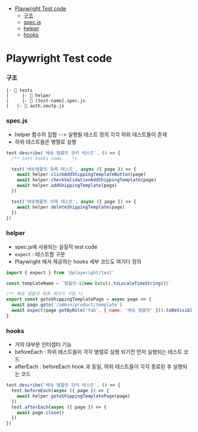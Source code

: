 - [Playwright Test code](#playwright-test-code)
  - [구조](#구조)
  - [spec.js](#specjs)
  - [helper](#helper)
  - [hooks](#hooks)

# Playwright Test code

### 구조

```Text
|- 📁 tests
|     |- 📁 helper
|     |- 📄 [test-name].spec.js
|   |- 📄 auth.seutp.js
```

### spec.js

- helper 함수의 집합 --> 실행될 테스트 정의 각각 하위 테스트들이 존재
- 하위 테스트들은 병렬로 실행

```javascript
test.describe('배송 템플릿 관리 테스트', () => {
  /** test hooks code... */

  test('배송템플릿 등록 테스트', async ({ page }) => {
    await helper.clickAddShippingTemplateButton(page)
    await helper.checkValidationAddShippingTemplate(page)
    await helper.addShippingTemplate(page)
  })

  test('배송템플릿 삭제 테스트', async ({ page }) => {
    await helper.deleteShippingTemplate(page)
  })
})
```

### helper

- spec.js에 사용되는 실질적 test code
- `expect` : 테스트할 구문
- Playwright 에서 제공하는 hooks 세부 코드도 여기다 정의

```javascript
import { expect } from '@playwright/test'

const templateName = `템플릿-${new Date().toLocaleTimeString()}`

/** 배송 템플릿 목록 페이지 이동 */
export const gotoShippingTemplatePage = async page => {
  await page.goto('/admin/product/template')
  await expect(page.getByRole('tab', { name: '배송 템플릿' })).toBeVisible()
}
```

### hooks

- 거의 대부분 인터셉터 기능
- beforeEach : 하위 테스트들이 각각 병렬로 실행 되기전 먼저 실행되는 테스트 코드
- afterEach : beforeEach hook 과 동일, 하위 테스트들이 각각 종료된 후 실행되는 코드

```javascript
test.describe('배송 템플릿 관리 테스트', () => {
  test.beforeEach(async ({ page }) => {
    await helper.gotoShippingTemplatePage(page)
  })
  test.afterEach(async ({ page }) => {
    await page.close()
  })
})
```
